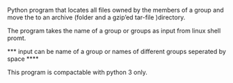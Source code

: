 Python program that locates all files owned by the members of a group and move the to an archive (folder and a gzip’ed tar-file )directory.

The program takes the name of a group or groups as input from linux shell promt.

*** input can be name of a group or names of different groups seperated by space ****

This program is compactable with python 3 only.